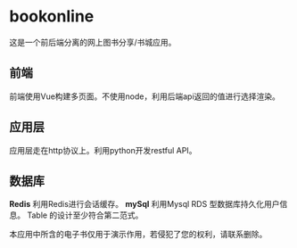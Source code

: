 # bookonline
这是一个前后端分离的网上图书分享/书城应用。

## 前端
前端使用Vue构建多页面。不使用node，利用后端api返回的值进行选择渲染。

## 应用层
应用层走在http协议上。利用python开发restful API。

## 数据库
**Redis** 利用Redis进行会话缓存。
**mySql** 利用Mysql RDS 型数据库持久化用户信息。 Table 的设计至少符合第二范式。

本应用中所含的电子书仅用于演示作用，若侵犯了您的权利，请联系删除。
